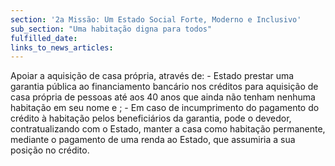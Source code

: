 ```yaml
---
section: '2a Missão: Um Estado Social Forte, Moderno e Inclusivo'
sub_section: "Uma habitação digna para todos"
fulfilled_date:
links_to_news_articles:
---
```


Apoiar a aquisição de casa própria, através de: - Estado prestar uma garantia pública ao financiamento bancário nos créditos para aquisição de casa própria de pessoas até aos 40 anos que ainda não tenham nenhuma habitação em seu nome e ; - Em caso de incumprimento do pagamento do crédito à habitação pelos beneficiários da garantia, pode o devedor, contratualizando com o Estado, manter a casa como habitação permanente, mediante o pagamento de uma renda ao Estado, que assumiria a sua posição no crédito.
